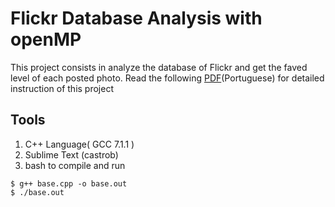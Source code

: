 # Flickr Database Analysis with openMP
This project consists in analyze the database of Flickr and get the faved level of each posted photo. Read the following [PDF](http://webdav.sistemas.pucminas.br:8080/webdav/sistemas/sga/20172/1257855_ACIII-TrabalhoOpenMP.pdf)(Portuguese) for detailed instruction of this project 
## Tools
1. C++ Language( GCC 7.1.1 ) 
2. Sublime Text (castrob)
3. bash to compile and run
```
$ g++ base.cpp -o base.out
$ ./base.out
```

